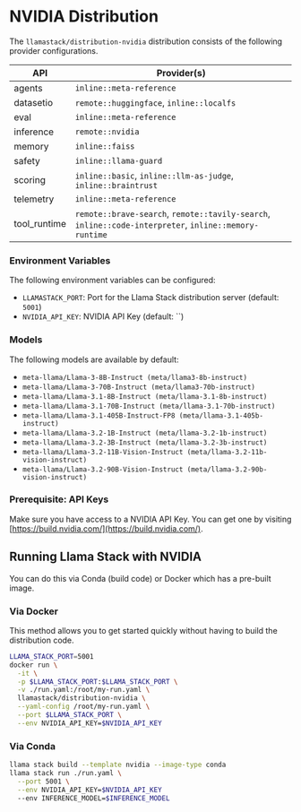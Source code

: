 # NVIDIA Distribution

The `llamastack/distribution-nvidia` distribution consists of the following provider configurations.

| API | Provider(s) |
|-----|-------------|
| agents | `inline::meta-reference` |
| datasetio | `remote::huggingface`, `inline::localfs` |
| eval | `inline::meta-reference` |
| inference | `remote::nvidia` |
| memory | `inline::faiss` |
| safety | `inline::llama-guard` |
| scoring | `inline::basic`, `inline::llm-as-judge`, `inline::braintrust` |
| telemetry | `inline::meta-reference` |
| tool_runtime | `remote::brave-search`, `remote::tavily-search`, `inline::code-interpreter`, `inline::memory-runtime` |


### Environment Variables

The following environment variables can be configured:

- `LLAMASTACK_PORT`: Port for the Llama Stack distribution server (default: `5001`)
- `NVIDIA_API_KEY`: NVIDIA API Key (default: ``)

### Models

The following models are available by default:

- `meta-llama/Llama-3-8B-Instruct (meta/llama3-8b-instruct)`
- `meta-llama/Llama-3-70B-Instruct (meta/llama3-70b-instruct)`
- `meta-llama/Llama-3.1-8B-Instruct (meta/llama-3.1-8b-instruct)`
- `meta-llama/Llama-3.1-70B-Instruct (meta/llama-3.1-70b-instruct)`
- `meta-llama/Llama-3.1-405B-Instruct-FP8 (meta/llama-3.1-405b-instruct)`
- `meta-llama/Llama-3.2-1B-Instruct (meta/llama-3.2-1b-instruct)`
- `meta-llama/Llama-3.2-3B-Instruct (meta/llama-3.2-3b-instruct)`
- `meta-llama/Llama-3.2-11B-Vision-Instruct (meta/llama-3.2-11b-vision-instruct)`
- `meta-llama/Llama-3.2-90B-Vision-Instruct (meta/llama-3.2-90b-vision-instruct)`


### Prerequisite: API Keys

Make sure you have access to a NVIDIA API Key. You can get one by visiting [https://build.nvidia.com/](https://build.nvidia.com/).


## Running Llama Stack with NVIDIA

You can do this via Conda (build code) or Docker which has a pre-built image.

### Via Docker

This method allows you to get started quickly without having to build the distribution code.

```bash
LLAMA_STACK_PORT=5001
docker run \
  -it \
  -p $LLAMA_STACK_PORT:$LLAMA_STACK_PORT \
  -v ./run.yaml:/root/my-run.yaml \
  llamastack/distribution-nvidia \
  --yaml-config /root/my-run.yaml \
  --port $LLAMA_STACK_PORT \
  --env NVIDIA_API_KEY=$NVIDIA_API_KEY
```

### Via Conda

```bash
llama stack build --template nvidia --image-type conda
llama stack run ./run.yaml \
  --port 5001 \
  --env NVIDIA_API_KEY=$NVIDIA_API_KEY
  --env INFERENCE_MODEL=$INFERENCE_MODEL
```
